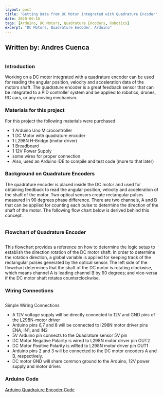 ```yaml
---
layout: post
title: "Getting Data from DC Motor integrated with Quadrature Encoder"
date: 2020-06-16
tags: [Arduino, DC Motors, Quadrature Encoders, Robotics]
excerpt: "DC Motors, Quadrature Encoder, Arduino"
---
```


## Written by: Andres Cuenca

<img src="{{ site.url }}{{ site.baseurl }}/images/DCmotor/DC_motor_arduino.jpg" alt="">

### Introduction

Working on a DC motor integrated with a quadrature encoder can be used for
reading the angular position, velocity and acceleration data of the motors shaft.
The quadrature encoder is a great feedback sensor that can be integrated to a
PID controller system and be applied to robotics, drones, RC cars, or any moving
mechanism.

### Materials for this project
For this project the following materials were purchased
* 1 Arduino Uno Microcontroller
* 1 DC Motor with quadrature encoder
* 1 L298N H-Bridge (motor driver)
* 1 Breadboard
* 1 12V Power Supply
* some wires for proper connection
* Also, used an Arduino IDE to compile and test code (more to that later)

### Background on Quadrature Encoders

The quadrature encoder is placed inside the DC motor and used for obtaining feedback
to read the angular position, velocity and acceleration of the shaft of the motor.
Two optical sensors create rectangular pulses measured in 90 degrees phase difference.
There are two channels, A and B that can be applied for counting each pulse to determine
the direction of the shaft of the motor. The following flow chart below is derived behind
this concept.

<img src="{{ site.url }}{{ site.baseurl }}/images/DCmotor/Picture4.jpg" alt="">

### Flowchart of Quadrature Encoder

<img src="{{ site.url }}{{ site.baseurl }}/images/DCmotor/flowchart_quad_coder.jpg" alt="">

This flowchart provides a reference on how to determine the logic setup to establish
the direction rotation of the DC motor shaft. In order to determine the rotation direction,
a global variable is applied for keeping track of the rectangular pulses generated by the
optical sensor. The left side of the flowchart determines that the shaft of the DC motor
is rotating clockwise, which means channel A is leading channel B by 90 degrees; and vice-versa
if the DC motor shaft rotates counterclockwise.


### Wiring Connections
<img src="{{ site.url }}{{ site.baseurl }}/images/DCmotor/dcMotorWiring.jpg" alt="">

Simple Wiring Connections

* A 12V voltage supply will be directly connected to 12V and GND pins of the L298N-motor driver
* Arduino pins 6,7 and 8 will be connected to l298N motor driver pins ENA, IN1, and IN2
* 5V Arduino pin connects to the Quadrature sensor 5V pin
* DC Motor Negative Polarity is wired to L298N motor driver pin OUT2
* DC Motor Positive Polarity is wIRed to L298N motor driver pin OUT1
* Arduino pins 2 and 3 will be connected to the DC motor encoders A and B, respectively.
* DC motor GND will share common ground to the Arduino, 12V power supply and motor driver.  

### Arduino Code

[Arduino Quadrature Encoder Code](https://github.com/Cuenca-Andres/RoboticsControlsSystem/blob/master/Arduino_DC_Motor_Quadrature_EncoderV.2)
